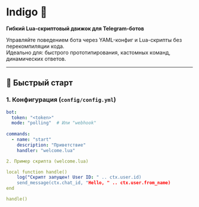 # Indigo 🤖  
**Гибкий Lua-скриптовый движок для Telegram-ботов**  

Управляйте поведением бота через YAML-конфиг и Lua-скрипты без перекомпиляции кода.  
Идеально для: быстрого прототипирования, кастомных команд, динамических ответов.

---

## 🚀 Быстрый старт

### 1. Конфигурация (`config/config.yml`)
```yaml
bot:
  token: "<token>"
  mode: "polling"  # Или "webhook"
  
commands:
  - name: "start"
    description: "Приветствие"
    handler: "welcome.lua"

2. Пример скрипта (welcome.lua)

local function handle()
    log("Скрипт запущен! User ID: " .. ctx.user.id)
    send_message(ctx.chat_id, "Hello, " .. ctx.user.from_name)
end

handle()
